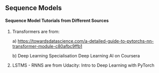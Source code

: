 ## Sequence Models
#### Sequence Model Tutorials from Different Sources

1. Transformers are from:

    a) https://towardsdatascience.com/a-detailed-guide-to-pytorchs-nn-transformer-module-c80afbc9ffb1
    
    b) Deep Learning Specialisation Deep Learning AI on Coursera

2. LSTMS - RNNS are from Udacity: Intro to Deep Learning with PyTorch
